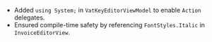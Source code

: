- Added `using System;` in `VatKeyEditorViewModel` to enable `Action` delegates.
- Ensured compile-time safety by referencing `FontStyles.Italic` in `InvoiceEditorView`.
